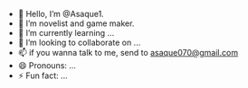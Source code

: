 - 👋 Hello, I’m @Asaque1.
- 👀 I’m novelist and game maker.
- 🌱 I’m currently learning ...
- 💞️ I’m looking to collaborate on ...
- 📫 if you wanna talk to me, send to asaque070@gmail.com
- 😄 Pronouns: ...
- ⚡ Fun fact: ...

<!---
Asaque1/Asaque1 is a ✨ special ✨ repository because its `README.md` (this file) appears on your GitHub profile.
You can click the Preview link to take a look at your changes.
--->
